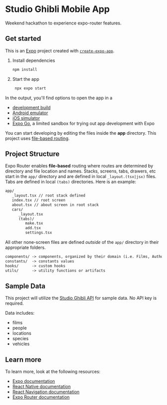 # Studio Ghibli Mobile App

Weekend hackathon to experience expo-router features.

## Get started

This is an [Expo](https://expo.dev) project created with [`create-expo-app`](https://www.npmjs.com/package/create-expo-app).

1. Install dependencies

   ```bash
   npm install
   ```

2. Start the app

   ```bash
    npx expo start
   ```

In the output, you'll find options to open the app in a

- [development build](https://docs.expo.dev/develop/development-builds/introduction/)
- [Android emulator](https://docs.expo.dev/workflow/android-studio-emulator/)
- [iOS simulator](https://docs.expo.dev/workflow/ios-simulator/)
- [Expo Go](https://expo.dev/go), a limited sandbox for trying out app development with Expo

You can start developing by editing the files inside the **app** directory. This project uses [file-based routing](https://docs.expo.dev/router/introduction).

## Project Structure

Expo Router enables **file-based** routing where routes are determined by directory and file location and names. Stacks, screens, tabs, drawers, etc start in the `app/` directory
and are defined in local `_layout.(tsx|jsx)` files. Tabs are defined in local `(tabs)` directories. Here is an example:

```txt
app/
   _layout.tsx // root stack defined
   index.tsx // root screen
   about.tsx // about screen in root stack
   cars/
      _layout.tsx
      (tabs)/
         make.tsx
         add.tsx
         settings.tsx
```

All other none-screen files are defined _outside_ of the `app/` directory in their appropriate folders.

```txt
components/ -> components, organized by their domain (i.e. Films, Authors, ui etc)
constants/  -> constants values
hooks/      -> custom hooks
utils/      -> utility functions or artifacts
```

## Sample Data

This project will utilize the [Studio Ghibli API](https://ghibliapi.vercel.app/) for sample data. No API key is required.

Data includes:

- films
- people
- locations
- species
- vehicles

## Learn more

To learn more, look at the following resources:

- [Expo documentation](https://docs.expo.dev/)
- [React Native documentation](https://reactnative.dev/)
- [React Navigation documentation](https://reactnavigation.org/)
- [Expo Router documentation](https://docs.expo.dev/router/introduction/)
